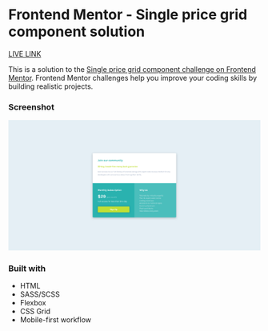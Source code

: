# Frontend Mentor - Single price grid component solution

[LIVE LINK](https://neitodesu.github.io/FEM-Single-Price-Grid-Component/)

This is a solution to the [Single price grid component challenge on Frontend Mentor](https://www.frontendmentor.io/challenges/single-price-grid-component-5ce41129d0ff452fec5abbbc). Frontend Mentor challenges help you improve your coding skills by building realistic projects.

### Screenshot

![Screenshot](./app/assets/images/Screenshot.png)

### Built with

- HTML
- SASS/SCSS
- Flexbox
- CSS Grid
- Mobile-first workflow
